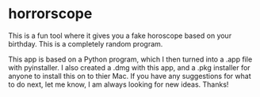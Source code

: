 # horrorscope
This is a fun tool where it gives you a fake horoscope based on your birthday. This is a completely random program.

This app is based on a Python program, which I then turned into a .app file with pyinstaller. I also created a .dmg with this app, and a .pkg installer for anyone to install this on to thier Mac. If you have any suggestions for what to do next, let me know, I am always looking for new ideas. Thanks!
